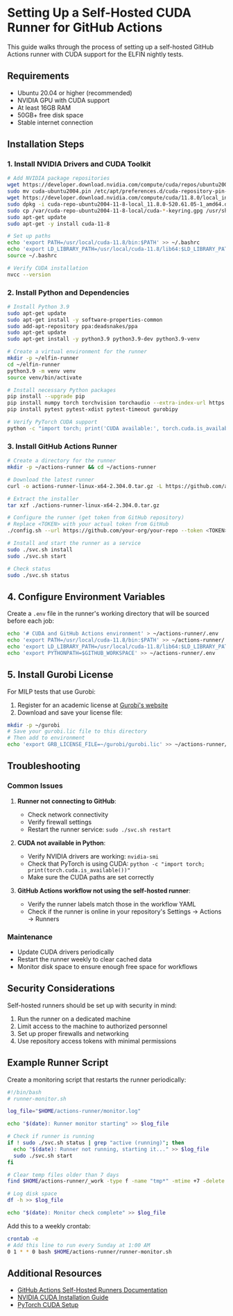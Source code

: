 # Setting Up a Self-Hosted CUDA Runner for GitHub Actions

This guide walks through the process of setting up a self-hosted GitHub Actions runner with CUDA support for the ELFIN nightly tests.

## Requirements

- Ubuntu 20.04 or higher (recommended)
- NVIDIA GPU with CUDA support
- At least 16GB RAM
- 50GB+ free disk space
- Stable internet connection

## Installation Steps

### 1. Install NVIDIA Drivers and CUDA Toolkit

```bash
# Add NVIDIA package repositories
wget https://developer.download.nvidia.com/compute/cuda/repos/ubuntu2004/x86_64/cuda-ubuntu2004.pin
sudo mv cuda-ubuntu2004.pin /etc/apt/preferences.d/cuda-repository-pin-600
wget https://developer.download.nvidia.com/compute/cuda/11.8.0/local_installers/cuda-repo-ubuntu2004-11-8-local_11.8.0-520.61.05-1_amd64.deb
sudo dpkg -i cuda-repo-ubuntu2004-11-8-local_11.8.0-520.61.05-1_amd64.deb
sudo cp /var/cuda-repo-ubuntu2004-11-8-local/cuda-*-keyring.gpg /usr/share/keyrings/
sudo apt-get update
sudo apt-get -y install cuda-11-8

# Set up paths
echo 'export PATH=/usr/local/cuda-11.8/bin:$PATH' >> ~/.bashrc
echo 'export LD_LIBRARY_PATH=/usr/local/cuda-11.8/lib64:$LD_LIBRARY_PATH' >> ~/.bashrc
source ~/.bashrc

# Verify CUDA installation
nvcc --version
```

### 2. Install Python and Dependencies

```bash
# Install Python 3.9
sudo apt-get update
sudo apt-get install -y software-properties-common
sudo add-apt-repository ppa:deadsnakes/ppa
sudo apt-get update
sudo apt-get install -y python3.9 python3.9-dev python3.9-venv

# Create a virtual environment for the runner
mkdir -p ~/elfin-runner
cd ~/elfin-runner
python3.9 -m venv venv
source venv/bin/activate

# Install necessary Python packages
pip install --upgrade pip
pip install numpy torch torchvision torchaudio --extra-index-url https://download.pytorch.org/whl/cu118
pip install pytest pytest-xdist pytest-timeout gurobipy

# Verify PyTorch CUDA support
python -c "import torch; print('CUDA available:', torch.cuda.is_available()); print('CUDA version:', torch.version.cuda)"
```

### 3. Install GitHub Actions Runner

```bash
# Create a directory for the runner
mkdir -p ~/actions-runner && cd ~/actions-runner

# Download the latest runner
curl -o actions-runner-linux-x64-2.304.0.tar.gz -L https://github.com/actions/runner/releases/download/v2.304.0/actions-runner-linux-x64-2.304.0.tar.gz

# Extract the installer
tar xzf ./actions-runner-linux-x64-2.304.0.tar.gz

# Configure the runner (get token from GitHub repository)
# Replace <TOKEN> with your actual token from GitHub
./config.sh --url https://github.com/your-org/your-repo --token <TOKEN> --labels cuda,gpu,self-hosted --name cuda-runner-1

# Install and start the runner as a service
sudo ./svc.sh install
sudo ./svc.sh start

# Check status
sudo ./svc.sh status
```

## 4. Configure Environment Variables

Create a `.env` file in the runner's working directory that will be sourced before each job:

```bash
echo '# CUDA and GitHub Actions environment' > ~/actions-runner/.env
echo 'export PATH=/usr/local/cuda-11.8/bin:$PATH' >> ~/actions-runner/.env
echo 'export LD_LIBRARY_PATH=/usr/local/cuda-11.8/lib64:$LD_LIBRARY_PATH' >> ~/actions-runner/.env
echo 'export PYTHONPATH=$GITHUB_WORKSPACE' >> ~/actions-runner/.env
```

## 5. Install Gurobi License

For MILP tests that use Gurobi:

1. Register for an academic license at [Gurobi's website](https://www.gurobi.com/academia/academic-program-and-licenses/)
2. Download and save your license file:

```bash
mkdir -p ~/gurobi
# Save your gurobi.lic file to this directory
# Then add to environment
echo 'export GRB_LICENSE_FILE=~/gurobi/gurobi.lic' >> ~/actions-runner/.env
```

## Troubleshooting

### Common Issues

1. **Runner not connecting to GitHub**:
   - Check network connectivity
   - Verify firewall settings
   - Restart the runner service: `sudo ./svc.sh restart`

2. **CUDA not available in Python**:
   - Verify NVIDIA drivers are working: `nvidia-smi`
   - Check that PyTorch is using CUDA: `python -c "import torch; print(torch.cuda.is_available())"`
   - Make sure the CUDA paths are set correctly

3. **GitHub Actions workflow not using the self-hosted runner**:
   - Verify the runner labels match those in the workflow YAML
   - Check if the runner is online in your repository's Settings → Actions → Runners

### Maintenance

- Update CUDA drivers periodically
- Restart the runner weekly to clear cached data
- Monitor disk space to ensure enough free space for workflows

## Security Considerations

Self-hosted runners should be set up with security in mind:

1. Run the runner on a dedicated machine
2. Limit access to the machine to authorized personnel
3. Set up proper firewalls and networking
4. Use repository access tokens with minimal permissions

## Example Runner Script

Create a monitoring script that restarts the runner periodically:

```bash
#!/bin/bash
# runner-monitor.sh

log_file="$HOME/actions-runner/monitor.log"

echo "$(date): Runner monitor starting" >> $log_file

# Check if runner is running
if ! sudo ./svc.sh status | grep "active (running)"; then
  echo "$(date): Runner not running, starting it..." >> $log_file
  sudo ./svc.sh start
fi

# Clear temp files older than 7 days
find $HOME/actions-runner/_work -type f -name "tmp*" -mtime +7 -delete

# Log disk space
df -h >> $log_file

echo "$(date): Monitor check complete" >> $log_file
```

Add this to a weekly crontab:

```bash
crontab -e
# Add this line to run every Sunday at 1:00 AM
0 1 * * 0 bash $HOME/actions-runner/runner-monitor.sh
```

## Additional Resources

- [GitHub Actions Self-Hosted Runners Documentation](https://docs.github.com/en/actions/hosting-your-own-runners)
- [NVIDIA CUDA Installation Guide](https://docs.nvidia.com/cuda/cuda-installation-guide-linux/index.html)
- [PyTorch CUDA Setup](https://pytorch.org/get-started/locally/)
